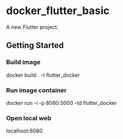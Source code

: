 # docker_flutter_basic

A new Flutter project.

## Getting Started


### Build image
docker build . -t flutter_docker 
### Run image container
docker run -i -p 8080:5000 -td flutter_docker

### Open local web
localhost:8080